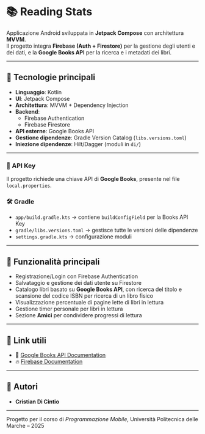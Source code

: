 # 📚 Reading Stats

Applicazione Android sviluppata in **Jetpack Compose** con architettura **MVVM**.  
Il progetto integra **Firebase (Auth + Firestore)** per la gestione degli utenti e dei dati, e la **Google Books API** per la ricerca e i metadati dei libri.  

---

## 🚀 Tecnologie principali

- **Linguaggio**: Kotlin  
- **UI**: Jetpack Compose  
- **Architettura**: MVVM + Dependency Injection  
- **Backend**:
  - Firebase Authentication
  - Firebase Firestore
- **API esterne**: Google Books API  
- **Gestione dipendenze**: Gradle Version Catalog (`libs.versions.toml`)  
- **Iniezione dipendenze**: Hilt/Dagger (moduli in `di/`)  

---

### 🔑 API Key
Il progetto richiede una chiave API di **Google Books**, presente nel file `local.properties`.


### 🛠️ Gradle
- `app/build.gradle.kts` → contiene `buildConfigField` per la Books API Key  
- `gradle/libs.versions.toml` → gestisce tutte le versioni delle dipendenze  
- `settings.gradle.kts` → configurazione moduli  

---

## 📌 Funzionalità principali

- Registrazione/Login con Firebase Authentication  
- Salvataggio e gestione dei dati utente su Firestore  
- Catalogo libri basato su **Google Books API**, con ricerca del titolo e scansione del codice ISBN per ricerca di un libro fisico
- Visualizzazione percentuale di pagine lette di libri in lettura   
- Gestione timer personale per libri in lettura
- Sezione **Amici** per condividere progressi di lettura

---

## 📎 Link utili

- 📖 [Google Books API Documentation](https://developers.google.com/books)  
- 🔥 [Firebase Documentation](https://firebase.google.com/docs)  

---

## 👤 Autori

- **Cristian Di Cintio**

---

Progetto per il corso di *Programmazione Mobile*, Università Politecnica delle Marche – 2025
